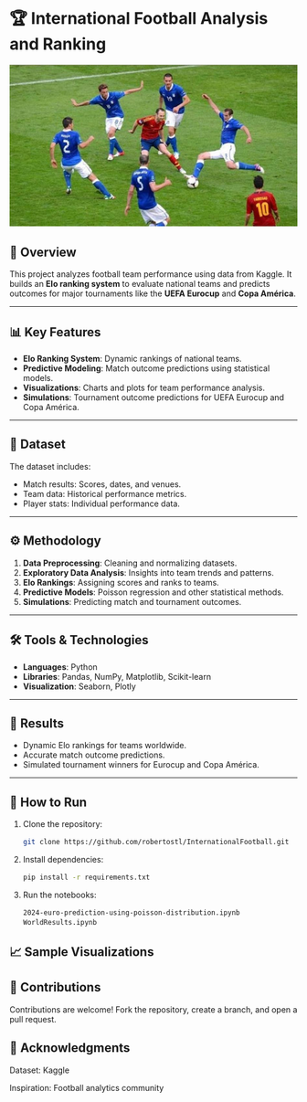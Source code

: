 # 🏆 International Football Analysis and Ranking

![Football Visualization](Footballimage.jpg) <!-- Add an engaging header image -->

## 📌 Overview
This project analyzes football team performance using data from Kaggle. It builds an **Elo ranking system** to evaluate national teams and predicts outcomes for major tournaments like the **UEFA Eurocup** and **Copa América**.

---

## 📊 Key Features
- **Elo Ranking System**: Dynamic rankings of national teams.
- **Predictive Modeling**: Match outcome predictions using statistical models.
- **Visualizations**: Charts and plots for team performance analysis.
- **Simulations**: Tournament outcome predictions for UEFA Eurocup and Copa América.

---

## 📁 Dataset
The dataset includes:
- Match results: Scores, dates, and venues.
- Team data: Historical performance metrics.
- Player stats: Individual performance data.

---

## ⚙️ Methodology
1. **Data Preprocessing**: Cleaning and normalizing datasets.
2. **Exploratory Data Analysis**: Insights into team trends and patterns.
3. **Elo Rankings**: Assigning scores and ranks to teams.
4. **Predictive Models**: Poisson regression and other statistical methods.
5. **Simulations**: Predicting match and tournament outcomes.

---

## 🛠️ Tools & Technologies
- **Languages**: Python
- **Libraries**: Pandas, NumPy, Matplotlib, Scikit-learn
- **Visualization**: Seaborn, Plotly

---

## 🎯 Results
- Dynamic Elo rankings for teams worldwide.
- Accurate match outcome predictions.
- Simulated tournament winners for Eurocup and Copa América.

---

## 🚀 How to Run
1. Clone the repository:
   ```bash
   git clone https://github.com/robertostl/InternationalFootball.git
2. Install dependencies:
   ```bash
   pip install -r requirements.txt
3. Run the notebooks:
   ```bash
   2024-euro-prediction-using-poisson-distribution.ipynb
   WorldResults.ipynb

 ## 📈 Sample Visualizations
  <!-- Add images or links to visualizations -->

 ## 🤝 Contributions
  Contributions are welcome! Fork the repository, create a branch, and open a pull request.

  ## 🙌 Acknowledgments
  Dataset: Kaggle
  
  Inspiration: Football analytics community
